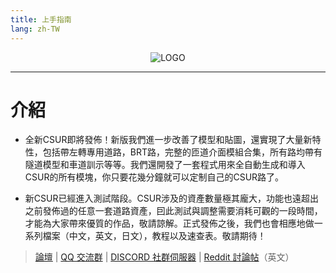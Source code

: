 ```yaml
---
title: 上手指南
lang: zh-TW
---
```


<p align="center">
<img alt="LOGO" src="/logo.png"/>
</p>

------------------------------

# 介紹

* 全新CSUR即將發佈！新版我們進一步改善了模型和貼圖，還實現了大量新特性，包括帶左轉專用道路，BRT路，完整的匝道介面模組合集，所有路均帶有隧道模型和車道訓示等等。我們還開發了一套程式用來全自動生成和導入CSUR的所有模塊，你只要花幾分鐘就可以定制自己的CSUR路了。

* 新CSUR已經進入測試階段。CSUR涉及的資產數量極其龐大，功能也遠超出之前發佈過的任意一套道路資產，囙此測試與調整需要消耗可觀的一段時間，才能為大家帶來優質的作品，敬請諒解。正式發佈之後，我們也會相應地做一系列檔案（中文，英文，日文），教程以及速查表。敬請期待！

> [論壇](https://bbs.csur.fun) | [QQ 交流群](https://jq.qq.com/?_wv=1027&k=5wOzDNM) | [DISCORD 社群伺服器](https://discord.gg/bdqu5z8) | [Reddit 討論帖](https://www.reddit.com/r/CitiesSkylinesModding/comments/d8y4xo/csur_automated_creation_of_road_assets_with/)（英文）
